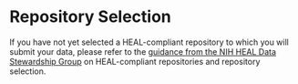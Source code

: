 # Repository Selection

If you have not yet selected a HEAL-compliant repository to which you will submit your data, please refer to the [guidance from the NIH HEAL Data Stewardship Group](https://www.healdatafair.org/resources/repositories) on HEAL-compliant repositories and repository selection.